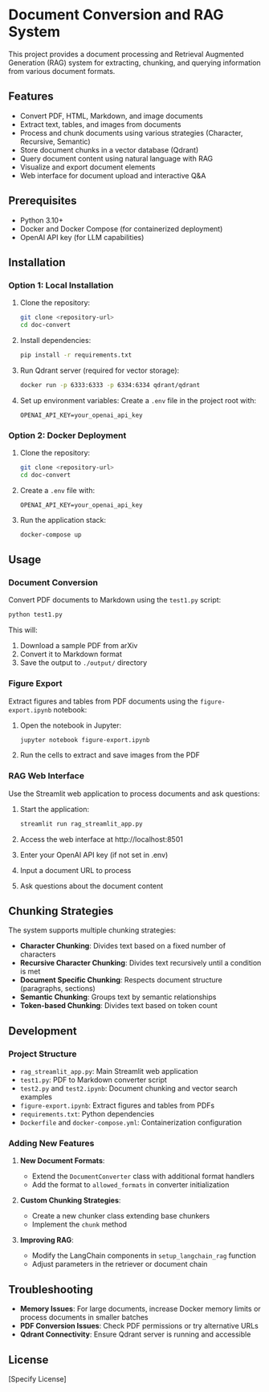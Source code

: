 # Document Conversion and RAG System

This project provides a document processing and Retrieval Augmented Generation (RAG) system for extracting, chunking, and querying information from various document formats.

## Features

- Convert PDF, HTML, Markdown, and image documents
- Extract text, tables, and images from documents
- Process and chunk documents using various strategies (Character, Recursive, Semantic)
- Store document chunks in a vector database (Qdrant)
- Query document content using natural language with RAG
- Visualize and export document elements
- Web interface for document upload and interactive Q&A

## Prerequisites

- Python 3.10+
- Docker and Docker Compose (for containerized deployment)
- OpenAI API key (for LLM capabilities)

## Installation

### Option 1: Local Installation

1. Clone the repository:
   ```bash
   git clone <repository-url>
   cd doc-convert
   ```

2. Install dependencies:
   ```bash
   pip install -r requirements.txt
   ```

3. Run Qdrant server (required for vector storage):
   ```bash
   docker run -p 6333:6333 -p 6334:6334 qdrant/qdrant
   ```

4. Set up environment variables:
   Create a `.env` file in the project root with:
   ```
   OPENAI_API_KEY=your_openai_api_key
   ```

### Option 2: Docker Deployment

1. Clone the repository:
   ```bash
   git clone <repository-url>
   cd doc-convert
   ```

2. Create a `.env` file with:
   ```
   OPENAI_API_KEY=your_openai_api_key
   ```

3. Run the application stack:
   ```bash
   docker-compose up
   ```

## Usage

### Document Conversion

Convert PDF documents to Markdown using the `test1.py` script:

```bash
python test1.py
```

This will:
1. Download a sample PDF from arXiv
2. Convert it to Markdown format
3. Save the output to `./output/` directory

### Figure Export

Extract figures and tables from PDF documents using the `figure-export.ipynb` notebook:

1. Open the notebook in Jupyter:
   ```bash
   jupyter notebook figure-export.ipynb
   ```
2. Run the cells to extract and save images from the PDF

### RAG Web Interface

Use the Streamlit web application to process documents and ask questions:

1. Start the application:
   ```bash
   streamlit run rag_streamlit_app.py
   ```

2. Access the web interface at http://localhost:8501

3. Enter your OpenAI API key (if not set in .env)

4. Input a document URL to process

5. Ask questions about the document content

## Chunking Strategies

The system supports multiple chunking strategies:

- **Character Chunking**: Divides text based on a fixed number of characters
- **Recursive Character Chunking**: Divides text recursively until a condition is met
- **Document Specific Chunking**: Respects document structure (paragraphs, sections)
- **Semantic Chunking**: Groups text by semantic relationships
- **Token-based Chunking**: Divides text based on token count

## Development

### Project Structure

- `rag_streamlit_app.py`: Main Streamlit web application
- `test1.py`: PDF to Markdown converter script
- `test2.py` and `test2.ipynb`: Document chunking and vector search examples
- `figure-export.ipynb`: Extract figures and tables from PDFs
- `requirements.txt`: Python dependencies
- `Dockerfile` and `docker-compose.yml`: Containerization configuration

### Adding New Features

1. **New Document Formats**:
   - Extend the `DocumentConverter` class with additional format handlers
   - Add the format to `allowed_formats` in converter initialization

2. **Custom Chunking Strategies**:
   - Create a new chunker class extending base chunkers
   - Implement the `chunk` method

3. **Improving RAG**:
   - Modify the LangChain components in `setup_langchain_rag` function
   - Adjust parameters in the retriever or document chain

## Troubleshooting

- **Memory Issues**: For large documents, increase Docker memory limits or process documents in smaller batches
- **PDF Conversion Issues**: Check PDF permissions or try alternative URLs
- **Qdrant Connectivity**: Ensure Qdrant server is running and accessible

## License

[Specify License]